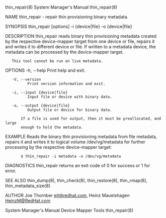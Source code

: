 thin_repair(8)                                                                             System Manager's Manual                                                                             thin_repair(8)

NAME
       thin_repair - repair thin provisioning binary metadata.

SYNOPSIS
       thin_repair [options] -i {device|file} -o {device|file}

DESCRIPTION
       thin_repair  reads  binary  thin  provisioning  metadata created by the respective device-mapper target from one device or file, repairs it and writes it to different device or file. If written to a
       metadata device, the metadata can be processed by the device-mapper target.

       This tool cannot be run on live metadata.

OPTIONS
       -h, --help
              Print help and exit.

       -V, --version
              Print version information and exit.

       -i, --input {device|file}
              Input file or device with binary data.

       -o, --output {device|file}
              Output file or device for binary data.

           If a file is used for output, then it must be preallocated, and large
           enough to hold the metadata.

EXAMPLE
       Reads the binary thin provisioning metadata from file metadata, repairs it and writes it to logical volume /dev/vg/metadata for further processing by the respective device-mapper target:

           $ thin_repair -i metadata -o /dev/vg/metadata

DIAGNOSTICS
       thin_repair returns an exit code of 0 for success or 1 for error.

SEE ALSO
       thin_dump(8), thin_check(8), thin_restore(8), thin_rmap(8), thin_metadata_size(8)

AUTHOR
       Joe Thornber <ejt@redhat.com>, Heinz Mauelshagen <HeinzM@RedHat.com>

System Manager's Manual                                                                      Device Mapper Tools                                                                               thin_repair(8)
